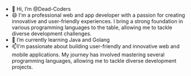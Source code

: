 - 👋 Hi, I’m @Dead-Coders
- 😄 I'm a professional web and app developer with a passion for creating innovative and user-friendly experiences. I bring a strong foundation in various programming languages to the table, allowing me to tackle diverse development challenges. 
- 👀 I’m currently learning Java and Golang 
- 📫I'm passionate about building user-friendly and innovative web and mobile applications. My journey has involved mastering several programming languages, allowing me to tackle diverse development projects.
